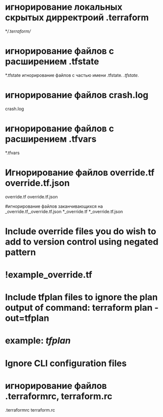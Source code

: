 # игнорирование локальных скрытых дирректроий .terraform
**/.terraform/*

# игнорирование файлов с расширением .tfstate

*.tfstate
игнорирование файлов с частью имени .tfstate.
*.tfstate.*

# игнорирование файлов crash.log
crash.log

# игнорирование файлов с расширением .tfvars
*.tfvars


# Игнорирование файлов override.tf override.tf.json
override.tf
override.tf.json

#игнорирование файлов заканчивающихся на _override.tf,_override.tf.json
*_override.tf
*_override.tf.json

# Include override files you do wish to add to version control using negated pattern
#
# !example_override.tf

# Include tfplan files to ignore the plan output of command: terraform plan -out=tfplan
# example: *tfplan*

# Ignore CLI configuration files
# игнорирование файлов .terraformrc, terraform.rc
.terraformrc
terraform.rc

